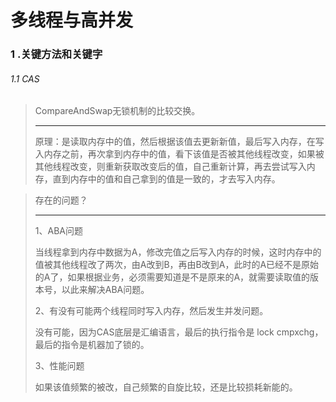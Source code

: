 # 多线程与高并发

### 1 .关键方法和关键字

###### 1.1 CAS

>CompareAndSwap无锁机制的比较交换。
>
>------------------
>
>原理：是读取内存中的值，然后根据该值去更新新值，最后写入内存，在写入内存之前，再次拿到内存中的值，看下该值是否被其他线程改变，如果被其他线程改变，则重新获取改变后的值，自己重新计算，再去尝试写入内存，直到内存中的值和自己拿到的值是一致的，才去写入内存。

> 存在的问题？
>
> -------
>
> 1、ABA问题
>
> 当线程拿到内存中数据为A，修改完值之后写入内存的时候，这时内存中的值被其他线程改了两次，由A改到B，再由B改到A，此时的A已经不是原始的A了，如果根据业务，必须需要知道是不是原来的A，就需要读取值的版本号，以此来解决ABA问题。
>
> 2、有没有可能两个线程同时写入内存，然后发生并发问题。
>
> 没有可能，因为CAS底层是汇编语言，最后的执行指令是 lock cmpxchg，最后的指令是机器加了锁的。
>
> 3、性能问题
>
> 如果该值频繁的被改，自己频繁的自旋比较，还是比较损耗新能的。



